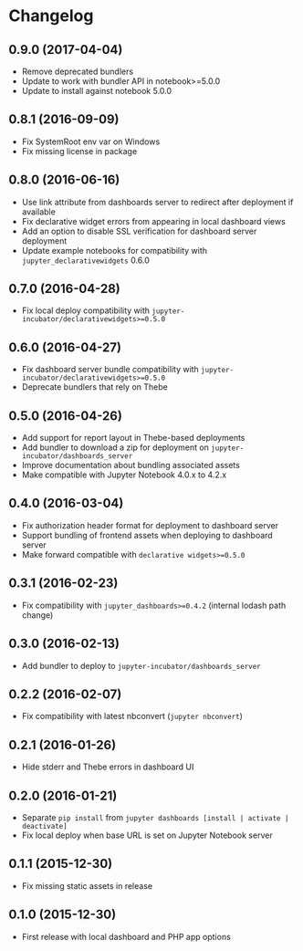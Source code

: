 # Changelog

## 0.9.0 (2017-04-04)

* Remove deprecated bundlers
* Update to work with bundler API in notebook>=5.0.0
* Update to install against notebook 5.0.0

## 0.8.1 (2016-09-09)

* Fix SystemRoot env var on Windows
* Fix missing license in package

## 0.8.0 (2016-06-16)

* Use link attribute from dashboards server to redirect after deployment if available
* Fix declarative widget errors from appearing in local dashboard views
* Add an option to disable SSL verification for dashboard server deployment
* Update example notebooks for compatibility with `jupyter_declarativewidgets` 0.6.0

## 0.7.0 (2016-04-28)

* Fix local deploy compatibility with `jupyter-incubator/declarativewidgets>=0.5.0`

## 0.6.0 (2016-04-27)

* Fix dashboard server bundle compatibility with `jupyter-incubator/declarativewidgets>=0.5.0`
* Deprecate bundlers that rely on Thebe

## 0.5.0 (2016-04-26)

* Add support for report layout in Thebe-based deployments
* Add bundler to download a zip for deployment on `jupyter-incubator/dashboards_server`
* Improve documentation about bundling associated assets
* Make compatible with Jupyter Notebook 4.0.x to 4.2.x

## 0.4.0 (2016-03-04)

* Fix authorization header format for deployment to dashboard server
* Support bundling of frontend assets when deploying to dashboard server
* Make forward compatible with `declarative widgets>=0.5.0`

## 0.3.1 (2016-02-23)

* Fix compatibility with `jupyter_dashboards>=0.4.2` (internal lodash path change)

## 0.3.0 (2016-02-13)

* Add bundler to deploy to `jupyter-incubator/dashboards_server`

## 0.2.2 (2016-02-07)

* Fix compatibility with latest nbconvert (`jupyter nbconvert`)

## 0.2.1 (2016-01-26)

* Hide stderr and Thebe errors in dashboard UI

## 0.2.0 (2016-01-21)

* Separate `pip install` from `jupyter dashboards [install | activate | deactivate]`
* Fix local deploy when base URL is set on Jupyter Notebook server

## 0.1.1 (2015-12-30)

* Fix missing static assets in release

## 0.1.0 (2015-12-30)

* First release with local dashboard and PHP app options
